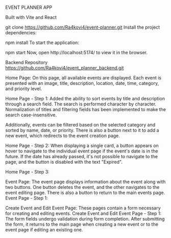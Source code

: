 EVENT PLANNER APP

Built with Vite and React

git clone <https://github.com/Ra4kovi4/event-planner.git>
Install the project dependencies:

npm install
To start the application:

npm start
Now, open http://localhost:5174/ to view it in the browser.

Backend Repository
https://github.com/Ra4kovi4/event_planner_backend.git

Home Page:
On this page, all available events are displayed. Each event is presented with an image, title, description, location, date, time, category, and priority level.

Home Page - Step 1:
Added the ability to sort events by title and description through a search field. The search is performed character by character. Normalization of titles and filtering fields has been implemented to make the search case-insensitive.

Additionally, events can be filtered based on the selected category and sorted by name, date, or priority. There is also a button next to it to add a new event, which redirects to the event creation page.

Home Page - Step 2:
When displaying a single card, a button appears on hover to navigate to the individual event page if the event's date is in the future. If the date has already passed, it's not possible to navigate to the page, and the button is disabled with the text "Expired".

Home Page - Step 3:

Event Page:
The event page displays information about the event along with two buttons. One button deletes the event, and the other navigates to the event editing page. There is also a button to return to the main events page.
Event Page - Step 1:

Create Event and Edit Event Page:
These pages contain a form necessary for creating and editing events.
Create Event and Edit Event Page - Step 1:
The form fields undergo validation during form completion. After submitting the form, it returns to the main page when creating a new event or to the event page if editing an existing one.
